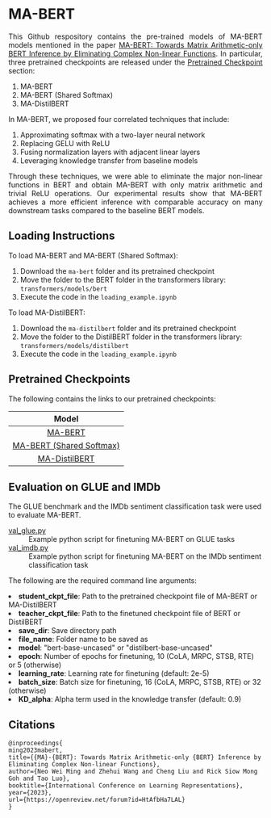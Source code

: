 # MA-BERT

<p align="justify">This Github respository contains the pre-trained models of MA-BERT models mentioned in the paper <a href="https://openreview.net/forum?id=HtAfbHa7LAL">MA-BERT: Towards Matrix Arithmetic-only BERT Inference by Eliminating Complex Non-linear Functions</a>. In particular, three pretrained checkpoints are released under the <a href="#pretrained-checkpoints">Pretrained Checkpoint</a> section: </p>
<ol>
<li>MA-BERT</li>
<li>MA-BERT (Shared Softmax)</li>
<li>MA-DistilBERT</li>
</ol>
<p align="justify">In MA-BERT, we proposed four correlated techniques that include:</p>

<ol>
<li>Approximating softmax with a two-layer neural network</li>
<li>Replacing GELU with ReLU</li>
<li>Fusing normalization layers with adjacent linear layers</li>
<li>Leveraging knowledge transfer from baseline models </li>
</ol>
<p align="justify">Through these techniques, we were able to eliminate the major non-linear functions in BERT and obtain MA-BERT with only matrix arithmetic and trivial ReLU operations.  Our experimental results show that MA-BERT achieves a more efficient inference with comparable accuracy on many downstream tasks compared to the baseline BERT models.</p>

## Loading Instructions

To load MA-BERT and MA-BERT (Shared Softmax):
1. Download the `ma-bert` folder and its pretrained checkpoint
2. Move the folder to the BERT folder in the transformers library: `transformers/models/bert`
3. Execute the code in the `loading_example.ipynb`

To load MA-DistilBERT:
1. Download the `ma-distilbert` folder and its pretrained checkpoint
2. Move the folder to the DistilBERT folder in the transformers library: `transformers/models/distilbert`
3. Execute the code in the `loading_example.ipynb`

## Pretrained Checkpoints
The following contains the links to our pretrained checkpoints: 

| **Model**         |
| :----------: |
| [MA-BERT](https://drive.google.com/uc?id=16jlFRkuuVsB39yP62k7bnitRW9z9Mb1_&export=download) | 
| [MA-BERT (Shared Softmax)](https://drive.google.com/uc?id=1iuONqg13d2Md8mIDwiBaUhycx5cFrRkm&export=download) |
| [MA-DistilBERT](https://drive.google.com/uc?id=1dvnKAJORjcsH85WPp6g5DyTo_ii1attq&export=download) |

## Evaluation on GLUE and IMDb
The GLUE benchmark and the IMDb sentiment classification task were used to evaluate MA-BERT.
<dl>
  <dt><a href="https://github.com/W6WM9M/MA-BERT/blob/main/val_glue.py">val_glue.py</a></dt>
  <dd>Example python script for finetuning MA-BERT on GLUE tasks</dd>
  <dt><a href="https://github.com/W6WM9M/MA-BERT/blob/main/val_imdb.py">val_imdb.py</a></dt>
  <dd>Example python script for finetuning MA-BERT on the IMDb sentiment classification task</dd>
</dl>

The following are the required command line arguments:
<ull>
  <li><b>student_ckpt_file</b>: Path to the pretrained checkpoint file of MA-BERT or MA-DistilBERT</li>
  
  <li><b>teacher_ckpt_file</b>: Path to the finetuned checkpoint file of BERT or DistilBERT</li>
  
  <li><b>save_dir</b>: Save directory path</li>
  
  <li><b>file_name</b>: Folder name to be saved as</li>
  
  <li><b>model</b>: "bert-base-uncased" or "distilbert-base-uncased"</li>
  
  <li><b>epoch</b>: Number of epochs for finetuning, 10 (CoLA, MRPC, STSB, RTE) or 5 (otherwise)</li>
  
  <li><b>learning_rate</b>: Learning rate for finetuning (default: 2e-5)</li>
  
  <li><b>batch_size</b>: Batch size for finetuning, 16 (CoLA, MRPC, STSB, RTE) or 32 (otherwise)</li>
  
  <li><b>KD_alpha</b>: Alpha term used in the knowledge transfer (default: 0.9)</li>

  
</ul>



## Citations  
```
@inproceedings{
ming2023mabert,
title={{MA}-{BERT}: Towards Matrix Arithmetic-only {BERT} Inference by Eliminating Complex Non-linear Functions},
author={Neo Wei Ming and Zhehui Wang and Cheng Liu and Rick Siow Mong Goh and Tao Luo},
booktitle={International Conference on Learning Representations},
year={2023},
url={https://openreview.net/forum?id=HtAfbHa7LAL}
}
```

